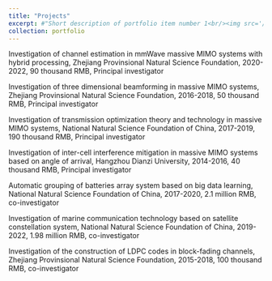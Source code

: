 ```yaml
---
title: "Projects"
excerpt: #"Short description of portfolio item number 1<br/><img src='/images/500x300.png'>"
collection: portfolio
---
```


Investigation of channel estimation in mmWave massive MIMO systems with hybrid processing, Zhejiang Provinsional Natural Science Foundation, 2020-2022, 90 thousand RMB, Principal investigator

Investigation of three dimensional beamforming in massive MIMO systems, Zhejiang Provinsional Natural Science Foundation, 2016-2018, 50 thousand RMB, Principal investigator

Investigation of transmission optimization theory and technology in massive MIMO systems, National Natural Science Foundation of China, 2017-2019, 190 thousand RMB, Principal investigator

Investigation of inter-cell interference mitigation in massive MIMO systems based on angle of arrival, Hangzhou Dianzi University, 2014-2016, 40 thousand RMB, Principal investigator

Automatic grouping of batteries array system based on big data learning, National Natural Science Foundation of China, 2017-2020, 2.1 million RMB, co-investigator

Investigation of marine communication technology based on satellite constellation system, National Natural Science Foundation of China, 2019-2022, 1.98 million RMB, co-investigator

Investigation of the construction of  LDPC codes in block-fading channels, Zhejiang Provinsional Natural Science Foundation, 2015-2018, 100 thousand RMB, co-investigator
